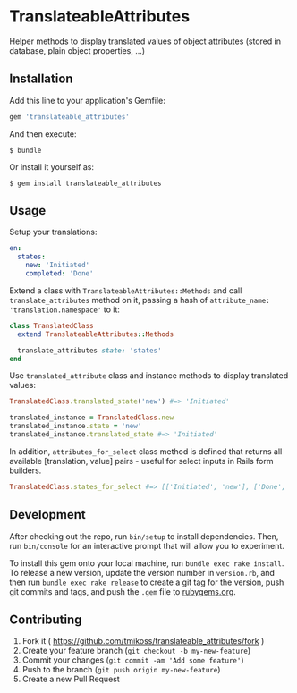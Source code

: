 # TranslateableAttributes

Helper methods to display translated values of object attributes (stored in database, plain object properties, ...)

## Installation

Add this line to your application's Gemfile:

```ruby
gem 'translateable_attributes'
```

And then execute:

    $ bundle

Or install it yourself as:

    $ gem install translateable_attributes

## Usage

Setup your translations:

```yaml
en:
  states:
    new: 'Initiated'
    completed: 'Done'
```

Extend a class with `TranslateableAttributes::Methods` and call `translate_attributes` method on it, passing a hash of `attribute_name: 'translation.namespace'` to it:

```ruby
class TranslatedClass
  extend TranslateableAttributes::Methods

  translate_attributes state: 'states'
end
```

Use `translated_attribute` class and instance methods to display translated values:

```ruby
TranslatedClass.translated_state('new') #=> 'Initiated'

translated_instance = TranslatedClass.new
translated_instance.state = 'new'
translated_instance.translated_state #=> 'Initiated'
```

In addition, `attributes_for_select` class method is defined that returns all available [translation, value] pairs - useful for select inputs in Rails form builders.

```ruby
TranslatedClass.states_for_select #=> [['Initiated', 'new'], ['Done', 'completed']]
```

## Development

After checking out the repo, run `bin/setup` to install dependencies. Then, run `bin/console` for an interactive prompt that will allow you to experiment.

To install this gem onto your local machine, run `bundle exec rake install`. To release a new version, update the version number in `version.rb`, and then run `bundle exec rake release` to create a git tag for the version, push git commits and tags, and push the `.gem` file to [rubygems.org](https://rubygems.org).

## Contributing

1. Fork it ( https://github.com/tmikoss/translateable_attributes/fork )
2. Create your feature branch (`git checkout -b my-new-feature`)
3. Commit your changes (`git commit -am 'Add some feature'`)
4. Push to the branch (`git push origin my-new-feature`)
5. Create a new Pull Request
